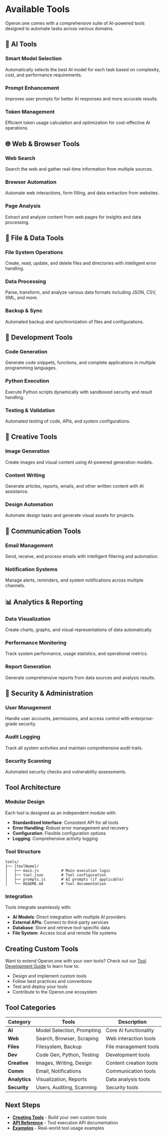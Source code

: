 # Available Tools

Operon.one comes with a comprehensive suite of AI-powered tools designed to automate tasks across various domains.

## 🤖 AI Tools

### Smart Model Selection

Automatically selects the best AI model for each task based on complexity, cost, and performance requirements.

### Prompt Enhancement

Improves user prompts for better AI responses and more accurate results.

### Token Management

Efficient token usage calculation and optimization for cost-effective AI operations.

## 🌐 Web & Browser Tools

### Web Search

Search the web and gather real-time information from multiple sources.

### Browser Automation

Automate web interactions, form filling, and data extraction from websites.

### Page Analysis

Extract and analyze content from web pages for insights and data processing.

## 💾 File & Data Tools

### File System Operations

Create, read, update, and delete files and directories with intelligent error handling.

### Data Processing

Parse, transform, and analyze various data formats including JSON, CSV, XML, and more.

### Backup & Sync

Automated backup and synchronization of files and configurations.

## 🔧 Development Tools

### Code Generation

Generate code snippets, functions, and complete applications in multiple programming languages.

### Python Execution

Execute Python scripts dynamically with sandboxed security and result handling.

### Testing & Validation

Automated testing of code, APIs, and system configurations.

## 🎨 Creative Tools

### Image Generation

Create images and visual content using AI-powered generation models.

### Content Writing

Generate articles, reports, emails, and other written content with AI assistance.

### Design Automation

Automate design tasks and generate visual assets for projects.

## 📧 Communication Tools

### Email Management

Send, receive, and process emails with intelligent filtering and automation.

### Notification Systems

Manage alerts, reminders, and system notifications across multiple channels.

## 📊 Analytics & Reporting

### Data Visualization

Create charts, graphs, and visual representations of data automatically.

### Performance Monitoring

Track system performance, usage statistics, and operational metrics.

### Report Generation

Generate comprehensive reports from data sources and analysis results.

## 🔐 Security & Administration

### User Management

Handle user accounts, permissions, and access control with enterprise-grade security.

### Audit Logging

Track all system activities and maintain comprehensive audit trails.

### Security Scanning

Automated security checks and vulnerability assessments.

## Tool Architecture

### Modular Design

Each tool is designed as an independent module with:

- **Standardized Interface**: Consistent API for all tools
- **Error Handling**: Robust error management and recovery
- **Configuration**: Flexible configuration options
- **Logging**: Comprehensive activity logging

### Tool Structure

```
tools/
├── [toolName]/
│   ├── main.js          # Main execution logic
│   ├── tool.json        # Tool configuration
│   ├── prompts.js       # AI prompts (if applicable)
│   └── README.md        # Tool documentation
```

### Integration

Tools integrate seamlessly with:

- **AI Models**: Direct integration with multiple AI providers
- **External APIs**: Connect to third-party services
- **Database**: Store and retrieve tool-specific data
- **File System**: Access local and remote file systems

## Creating Custom Tools

Want to extend Operon.one with your own tools? Check out our [Tool Development Guide](./creating-tools.md) to learn how to:

- Design and implement custom tools
- Follow best practices and conventions
- Test and deploy your tools
- Contribute to the Operon.one ecosystem

## Tool Categories

| Category      | Tools                      | Description            |
| ------------- | -------------------------- | ---------------------- |
| **AI**        | Model Selection, Prompting | Core AI functionality  |
| **Web**       | Search, Browser, Scraping  | Web interaction tools  |
| **Files**     | Filesystem, Backup         | File management tools  |
| **Dev**       | Code Gen, Python, Testing  | Development tools      |
| **Creative**  | Images, Writing, Design    | Content creation tools |
| **Comm**      | Email, Notifications       | Communication tools    |
| **Analytics** | Visualization, Reports     | Data analysis tools    |
| **Security**  | Users, Auditing, Scanning  | Security tools         |

## Next Steps

- [**Creating Tools**](./creating-tools.md) - Build your own custom tools
- [**API Reference**](../api/index.md) - Tool execution API documentation
- [**Examples**](examples) - Real-world tool usage examples
